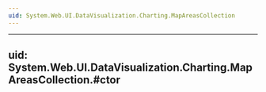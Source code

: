 ```yaml
---
uid: System.Web.UI.DataVisualization.Charting.MapAreasCollection
---
```


---
uid: System.Web.UI.DataVisualization.Charting.MapAreasCollection.#ctor
---
